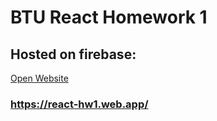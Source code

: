 # BTU React Homework 1

## Hosted on firebase: 

[Open Website](https://react-hw1.web.app/)

### https://react-hw1.web.app/

